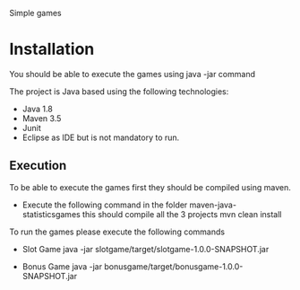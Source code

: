Simple games




# Installation
You should be able to execute the games using java -jar command

The project is Java based using the following technologies:

* Java 1.8
* Maven 3.5
* Junit
* Eclipse as IDE but is not mandatory to run.


## Execution

To be able to execute the games first they should be compiled using maven.

 * Execute the following command in the folder maven-java-statisticsgames this should compile all the 3 projects
mvn clean install 

To run the games please execute the following commands

* Slot Game
 java -jar slotgame/target/slotgame-1.0.0-SNAPSHOT.jar

* Bonus Game
 java -jar bonusgame/target/bonusgame-1.0.0-SNAPSHOT.jar 